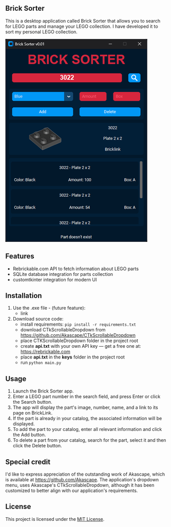 ## **Brick Sorter**

This is a desktop application called Brick Sorter that allows you to search for LEGO
parts and manage your LEGO collection.
I have developed it to sort my personal LEGO collection. 

![](img/screenshot/screenshot_1.png)


## **Features**

- Rebrickable.com API to fetch information about LEGO parts 
- SQLite database integration for parts collection
- customtkinter integration for modern UI


## **Installation**

1. Use the .exe file - (future feature):   
    - link
2. Download source code:
    - install requirements: `pip install -r requirements.txt`
    - download CTkScrollableDropdown from https://github.com/Akascape/CTkScrollableDropdown
    - place CTKScrollableDropdown folder in the project root
    - create **api.txt** with your own API key — get a free one at: https://rebrickable.com
    - place **api.txt** in the **keys** folder in the project root
    - run `python main.py`

    
## **Usage**

1.  Launch the Brick Sorter app.
2.  Enter a LEGO part number in the search field, and press Enter or click the Search button.
3.  The app will display the part's image, number, name, and a link to its page on BrickLink.
4.  If the part is already in your catalog, the associated information will be displayed.
5.  To add the part to your catalog, enter all relevant information and click the Add button.
6.  To delete a part from your catalog, search for the part, select it and then click the Delete button.


## **Special credit**
I'd like to express appreciation of the outstanding work of Akascape, 
which is available at https://github.com/Akascape. The application's dropdown menu,
uses Akascape's CTkScrollableDropdown, 
although it has been customized to better align with our application's requirements.
## **License**

This project is licensed under the [MIT License](./LICENSE).